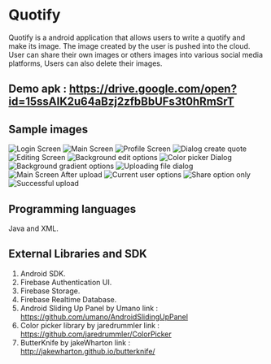 # Quotify

Quotify is a android application that allows users to write a quotify and make its image. The image created by the user is pushed into the cloud. User can share their own images or others images into various social media platforms, Users can also delete their images.

## Demo apk : https://drive.google.com/open?id=15ssAIK2u64aBzj2zfbBbUFs3t0hRmSrT

## Sample images
                                                                                                          
![Login Screen](https://user-images.githubusercontent.com/24761435/41058328-219a311e-69e7-11e8-9e05-3642bcd8fe7c.png)  ![Main Screen](https://user-images.githubusercontent.com/24761435/41058361-37fd3fdc-69e7-11e8-8fa6-dc7c02e24904.png)  ![Profile Screen](https://user-images.githubusercontent.com/24761435/41058392-4ce746a4-69e7-11e8-957d-3ca54621edfd.png)  ![Dialog create quote](https://user-images.githubusercontent.com/24761435/41058417-605e856c-69e7-11e8-8dc3-2c07237705c2.png)  ![Editing Screen](https://user-images.githubusercontent.com/24761435/41058443-71790a52-69e7-11e8-924f-c54e301d2e6c.png)  ![Background edit options](https://user-images.githubusercontent.com/24761435/41058461-81a8318c-69e7-11e8-9428-ad964bf342a5.png) ![Color picker Dialog](https://user-images.githubusercontent.com/24761435/41058565-b9954e90-69e7-11e8-8003-dd5657db255a.png) ![Background gradient options](https://user-images.githubusercontent.com/24761435/41058615-db269bf4-69e7-11e8-86c3-7226b0bc6dce.png) ![Uploading file dialog](https://user-images.githubusercontent.com/24761435/41058642-edb7d0f8-69e7-11e8-8151-47e623a6f462.png)  ![Main Screen After upload](https://user-images.githubusercontent.com/24761435/41058668-021065d8-69e8-11e8-8015-e66030784b69.png) ![Current user options](https://user-images.githubusercontent.com/24761435/41058708-193eb228-69e8-11e8-8a21-7b9488499031.png) ![Share option only](https://user-images.githubusercontent.com/24761435/41058727-2adba176-69e8-11e8-8651-b6989321b796.png) ![Successful upload](https://user-images.githubusercontent.com/24761435/41058765-449309ec-69e8-11e8-9660-8e80dc4e9e13.png)

## Programming languages

Java and XML.

## External Libraries and SDK

1) Android SDK.
2) Firebase Authentication UI.
3) Firebase Storage.
4) Firebase Realtime Database.
5) Android Sliding Up Panel by Umano link : https://github.com/umano/AndroidSlidingUpPanel
6) Color picker library by jaredrummler link : https://github.com/jaredrummler/ColorPicker
7) ButterKnife by jakeWharton link : http://jakewharton.github.io/butterknife/
